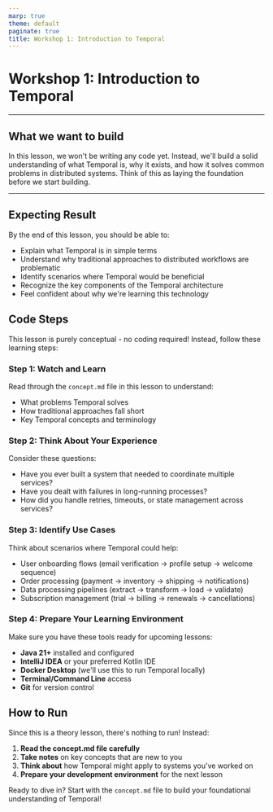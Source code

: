 ```yaml
---
marp: true
theme: default
paginate: true
title: Workshop 1: Introduction to Temporal
---
```


# Workshop 1: Introduction to Temporal

---

## What we want to build

In this lesson, we won't be writing any code yet. Instead, we'll build a solid understanding of what Temporal is, why it exists, and how it solves common problems in distributed systems. Think of this as laying the foundation before we start building.

---

## Expecting Result

By the end of this lesson, you should be able to:

- Explain what Temporal is in simple terms
- Understand why traditional approaches to distributed workflows are problematic
- Identify scenarios where Temporal would be beneficial
- Recognize the key components of the Temporal architecture
- Feel confident about why we're learning this technology

## Code Steps

This lesson is purely conceptual - no coding required! Instead, follow these learning steps:

### Step 1: Watch and Learn
Read through the `concept.md` file in this lesson to understand:
- What problems Temporal solves
- How traditional approaches fall short
- Key Temporal concepts and terminology

### Step 2: Think About Your Experience
Consider these questions:
- Have you ever built a system that needed to coordinate multiple services?
- Have you dealt with failures in long-running processes?
- How did you handle retries, timeouts, or state management across services?

### Step 3: Identify Use Cases
Think about scenarios where Temporal could help:
- User onboarding flows (email verification → profile setup → welcome sequence)
- Order processing (payment → inventory → shipping → notifications)
- Data processing pipelines (extract → transform → load → validate)
- Subscription management (trial → billing → renewals → cancellations)

### Step 4: Prepare Your Learning Environment
Make sure you have these tools ready for upcoming lessons:
- **Java 21+** installed and configured
- **IntelliJ IDEA** or your preferred Kotlin IDE
- **Docker Desktop** (we'll use this to run Temporal locally)
- **Terminal/Command Line** access
- **Git** for version control

## How to Run

Since this is a theory lesson, there's nothing to run! Instead:

1. **Read the concept.md file carefully**
2. **Take notes** on key concepts that are new to you
3. **Think about** how Temporal might apply to systems you've worked on
4. **Prepare your development environment** for the next lesson

Ready to dive in? Start with the `concept.md` file to build your foundational understanding of Temporal!
